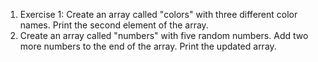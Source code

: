 1. Exercise 1: Create an array called "colors" with three different color names. Print the second element of the array.
2. Create an array called "numbers" with five
   random numbers. Add two more numbers to the end of the array.
   Print the updated array.
